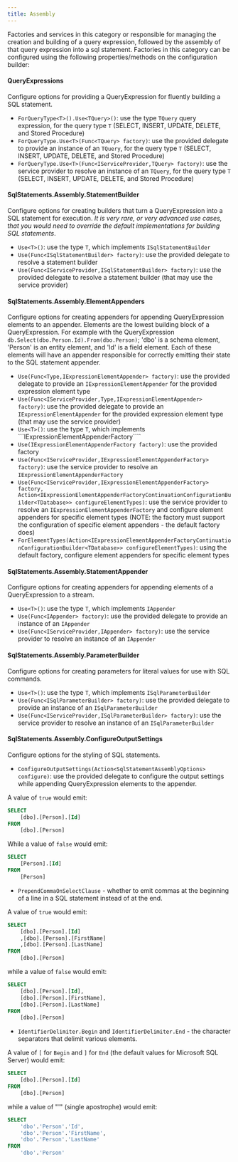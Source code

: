 ```yaml
---
title: Assembly
---
```


Factories and services in this category or responsible for managing the creation and building of a query expression, followed by the assembly of that query expression into a sql statement.
Factories in this category can be configured using the following properties/methods on the configuration builder:

#### QueryExpressions
Configure options for providing a QueryExpression for fluently building a SQL statement.
* ```ForQueryType<T>().Use<TQuery>()```: use the type ```TQuery``` query expression, for the query type ```T``` (SELECT, INSERT, UPDATE, DELETE, and Stored Procedure)
* ```ForQueryType.Use<T>(Func<TQuery> factory)```: use the provided delegate to provide an instance of an ```TQuery```, for the query type ```T``` (SELECT, INSERT, UPDATE, DELETE, and Stored Procedure)
* ```ForQueryType.Use<T>(Func<IServiceProvider,TQuery> factory)```: use the service provider to resolve an instance of an ```TQuery```, for the query type ```T``` (SELECT, INSERT, UPDATE, DELETE, and Stored Procedure)
#### SqlStatements.Assembly.StatementBuilder
Configure options for creating builders that turn a QueryExpression into a SQL statement for execution. *It is very rare, or very advanced use cases, that you would need to override the default implementations for building SQL statements*.
* ```Use<T>()```: use the type ```T```, which implements ```ISqlStatementBuilder```
* ```Use(Func<ISqlStatementBuilder> factory)```: use the provided delegate to resolve a statement builder
* ```Use(Func<IServiceProvider,ISqlStatementBuilder> factory)```: use the provided delegate to resolve a statement builder (that may use the service provider)

#### SqlStatements.Assembly.ElementAppenders
Configure options for creating appenders for appending QueryExpression elements to an appender.  Elements are the lowest building block of a QueryExpression.  For example with the QueryExpression  ```db.Select(dbo.Person.Id).From(dbo.Person)```; 'dbo' is a schema element, 'Person' is an entity element, and 'Id' is a field element.  Each of these elements will have an appender responsible for correctly emitting their state to the SQL statement appender.
* ```Use(Func<Type,IExpressionElementAppender> factory)```: use the provided delegate to provide an ```IExpressionElementAppender``` for the provided expression element type
* ```Use(Func<IServiceProvider,Type,IExpressionElementAppender> factory)```: use the provided delegate to provide an ```IExpressionElementAppender``` for the provided expression element type (that may use the service provider)
* ```Use<T>()```: use the type ```T```, which implements ```IExpressionElementAppenderFactory````
* ```Use(IExpressionElementAppenderFactory factory)```: use the provided factory
* ```Use(Func<IServiceProvider,IExpressionElementAppenderFactory> factory)```: use the service provider to resolve an ```IExpressionElementAppenderFactory```
* ```Use(Func<IServiceProvider,IExpressionElementAppenderFactory> factory, Action<IExpressionElementAppenderFactoryContinuationConfigurationBuilder<TDatabase>> configureElementTypes)```: use the service provider to resolve an ```IExpressionElementAppenderFactory``` and configure element appenders for specific element types (NOTE: the factory must support the configuration of specific element appenders - the default factory does)
* ```ForElementTypes(Action<IExpressionElementAppenderFactoryContinuationConfigurationBuilder<TDatabase>> configureElementTypes)```: using the default factory, configure element appenders for specific element types

#### SqlStatements.Assembly.StatementAppender
Configure options for creating appenders for appending elements of a QueryExpression to a stream.
* ```Use<T>()```: use the type ```T```, which implements ```IAppender```
* ```Use(Func<IAppender> factory)```: use the provided delegate to provide an instance of an ```IAppender```
* ```Use(Func<IServiceProvider,IAppender> factory)```: use the service provider to resolve an instance of an ```IAppender```

#### SqlStatements.Assembly.ParameterBuilder
Configure options for creating parameters for literal values for use with SQL commands.
* ```Use<T>()```: use the type ```T```, which implements ```ISqlParameterBuilder```
* ```Use(Func<ISqlParameterBuilder> factory)```: use the provided delegate to provide an instance of an ```ISqlParameterBuilder```
* ```Use(Func<IServiceProvider,ISqlParameterBuilder> factory)```: use the service provider to resolve an instance of an ```ISqlParameterBuilder```

#### SqlStatements.Assembly.ConfigureOutputSettings
Configure options for the styling of SQL statements.
* ```ConfigureOutputSettings(Action<SqlStatementAssemblyOptions> configure)```: use the provided delegate to configure the output settings while appending QueryExpression elements to the appender.

A value of ```true``` would emit:
```sql
SELECT 
    [dbo].[Person].[Id] 
FROM 
    [dbo].[Person]
```

While a value of ```false``` would emit:
```sql
SELECT 
    [Person].[Id] 
FROM 
    [Person]
```

* ```PrependCommaOnSelectClause``` - whether to emit commas at the beginning of a line in a SQL statement instead of at the end.

A value of ```true``` would emit:
```sql
SELECT
    [dbo].[Person].[Id]
    ,[dbo].[Person].[FirstName]
    ,[dbo].[Person].[LastName]
FROM
    [dbo].[Person]
```

while a value of ```false``` would emit:
```sql
SELECT
    [dbo].[Person].[Id],
    [dbo].[Person].[FirstName],
    [dbo].[Person].[LastName]
FROM
    [dbo].[Person]
```

* ```IdentifierDelimiter.Begin``` and  ```IdentifierDelimiter.End``` - the character separators that delimit various elements.

A value of ```[``` for ```Begin``` and ```]``` for ```End``` (the default values for Microsoft SQL Server) would emit:
```sql
SELECT
    [dbo].[Person].[Id]
FROM
    [dbo].[Person]
```

while a value of "'" (single apostrophe) would emit:
```sql
SELECT
    'dbo'.'Person'.'Id',
    'dbo'.'Person'.'FirstName',
    'dbo'.'Person'.'LastName'
FROM
    'dbo'.'Person'
```
